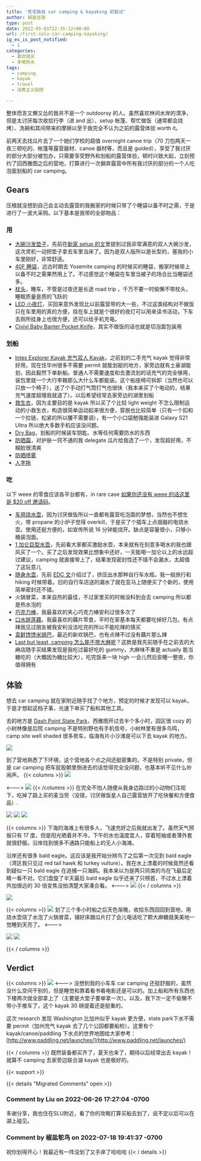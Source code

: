 ```yaml
---
title: '死宅独自 car camping & kayaking 初尝试'
author: 椒盐豆豉
type: post
date: 2022-05-01T22:35:12+00:00
url: /first-solo-car-camping-kayaking/
ig_es_is_post_notified:
  - 1
categories:
  - 喜欢就买
  - 多喝热水
tags:
  - camping
  - kayak
  - travel
  - 消费主义陷阱

---
```


整体而言又懒又怂的我并不是一个 outdoorsy 的人。虽然喜欢林间水岸的清净，但是太讨厌每次收拾行李（进 and 出）、setup 帐篷、帮忙做饭（通常都会烧烤）、洗碗和其间带来的摩擦以至于我完全不认为之前的露营体验 worth it。

前两天去找瓜片去了一个她们学校的超值 overnight canoe trip（70 刀包两天一夜三顿吃的、帐篷等露营器材、canoe 器材等，而且是 guided），享受了我讨厌的部分大部分被包办，只需要享受野外和划船的露营体验，顿时兴致大起，立刻预约了回西雅图之后的营地，打算进行一次摒弃露营中所有我讨厌的部分的一个人吃泡面划船的 car camping。
<!--more-->

## **Gears**

压根就没想到自己会主动去露营的我搬家的时候只带了个睡袋以备不时之需，于是进行了一波大采购。以下基本是我带的全部物品：

### **用**

- [大碗沙发垫子](https://amzn.to/3rZZGoT)，先前在[新家 setup 的文](../live-alone-new-purchase/)里提到过我非常满意的双人大碗沙发，这次灵机一动把垫子拿去车里当床了。因为是双人版所以是长型的，塞我的小车里刚好，非常舒适。
- [40F 睡袋](https://amzn.to/3F37aNa)，远古时期去 Yosemite camping 的时候买的睡袋，搬家时候带上以备不时之需果然用上了。不过感觉这个睡袋在车里当被子的场合比当睡袋还多。
- [枕头](https://amzn.to/31rHMRs)，睡车，不管是过夜还是长途 road trip ，千万不要一时偷懒不带枕头，睡眠质量是质的飞跃的
- [LED 小夜灯](https://amzn.to/3OTN9NI)，买回来意外发现比以前露营带的大一些，不过这类结构对不做饭只在车里用的真的方便，挂在车上就是个很好的夜灯可以用来读书活动，下车去厕所挂身上也很方便，还可以给手机充电。
- [Civivi Baby Banter Pocket Knife](https://amzn.to/3qZmZyI)，其实不做饭的话也就是切泡面包装用

### **划船**

- [Intex Explorer Kayak 充气双人 Kayak](https://amzn.to/3vVDEEW)，之前划的二手充气 kayak 觉得非常好用，现在住华州很多不需要 permit 就能划艇的地方，家旁边就有土豪湖能划，因此毅然下单新船。普通人不需要速度和去激流划的话充气的完全够用，装包里就一个大行李箱那么大什么车都能装。这个船座椅可拆卸（当然也可以只放一个椅子），送了个手动打气筒打气也很快（我本来买了个电动的，结果充气速度超慢我就退了）。以后希望经常去家旁边的湖里划船
- [救生衣](https://amzn.to/37PIhsh)，因为主要目的是 kayak 所以买了个比较 light weight 不怎么限制运动的小救生衣，构造很简单运动起来很方便，穿脱也比较简单（只有一个扣和一个拉链，松紧的所以腰不需要调），有一个小口袋勉强能装进 Galaxy S21 Ultra 所以绝大多数手机应该没问题。
- [Dry Bag](https://amzn.to/3vTemY8)，划船的时候装车钥匙、水等任何需要防水的东西
- [防晒霜](https://amzn.to/3KE7inf)，对护肤一窍不通的我 delegate 瓜片给我选了一个，发现超好用，不糊脸很清爽
- [防晒喷雾](https://amzn.to/3MFJrFp)
- [人字拖](https://amzn.to/3pScCtE)

### **吃**

以下 weee 的零食应该各平台都有，in rare case [如果你还没有 weee 的话这里是 $20 off 邀请码](https://www.sayweee.com/zh/invite_friends/landing?t=1&referral_id=5326510&lang=zh)。

- [车用烧水壶](https://amzn.to/3OOBaAM)，因为讨厌做饭所以一直都有露营吃泡面的梦想，当然也不想生火，带 propane 的小炉子觉得 overkill，于是买了个插车上点烟器的电烧水壶。使用还挺方便的，如宣传所说 16 分钟能烧开。缺点是容量很小，只够小桶装泡面。
- [1 加仑巨型水壶](https://amzn.to/3F9pSmq)，先前看大家都买激励水壶，本来就有在刻意多喝水的我也跟风买了一个。买了之后发现效果比想象中还好，一天能喝一加仑以上的水远超过建议，camping 就直接带上了，结果发现密封性还不错不会漏水，太超值了这玩意儿
- [随身水壶](https://amzn.to/3hP1k7a)，先前 [EDC 文](../2022-edc-travel-setup/)介绍过了，挤压出水那种自行车水瓶，我一般旅行和 hiking 时候带着。旧的自行车店送的漏水了就在亚马上随便买了个新的，使用简单密封还不错。
- 火锅冒菜，本来自热的最佳，不过家里买的时候没料到会去 camping 所以都是热水泡的
- [巧克力棒](https://amzn.to/36E2YTS)，我最喜欢的夹心巧克力棒安利过很多次了
- [口水娃莲藕](https://www.sayweee.com/zh/product/Koushuiwa-Marinated-Spicy-Lotus-Roots/10911)，我最喜欢的藕片零食，平时在家基本每天都要吃掉好几包，有点辣我见过朋友被我安利没法吃完的所以不能吃辣的慎买
- [袁鲜馋馋米锅巴](https://www.sayweee.com/zh/product/Yuanxian-Rice-Crust-Snack/25950)，最近的新欢锅巴，也有点辣不过没有藕片那么辣
- [Last but least, camping 怎么能不带大麻呢](https://seattle.thereefstores.com/products/journeyman-berry-jellies-variety-pack-edible-seattle)？这款是我先前随手在之前去的大麻店随手买结果发现是我吃过最好吃的 gummy，大麻味不重是 actually 能当糖吃的（大概因为糖比较大），吃完饭来一块 high 一会儿然后安睡一整夜，你值得拥有

## **体验**

想去 car camping 就在家附近随手找了个地方，预定的时候才发现可以 kayak，于是才想起这档子事，光速下单买了船和其他工具。

去的地方是 [Dash Point State Park](https://www.notion.so/6395996f66104004a2871b0049ce5f63)，西雅图开过去半个多小时，园区很 cozy 的小树林像是后院 camping 不是特别野也有手机信号，小树林里有很多鸟鸣，camp site well shaded 很多房车，临海有片小沙滩是可以下去 kayak 的地方。

![](https://s3.nl-ams.scw.cloud/mtfront-blog/2022/05/20220430_143942_2-1024x768.jpeg)

到了营地熟悉了下环境，这个营地各个点之间还挺密集的，不是特别 private，但是 car camping 把车屁股朝里倒进去的话觉得完全没问题，也基本听不见什么吵闹声。
{{< columns >}}
![](https://s3.nl-ams.scw.cloud/mtfront-blog/2022/05/20220430_144414-scaled.jpeg)

<--->
![](https://s3.nl-ams.scw.cloud/mtfront-blog/2022/05/20220430_145416-scaled.jpeg)
{{< /columns >}}
在完全不怕人随便从我身边路过的小动物们注视下，吃掉了路上买的麦当劳（没错，讨厌做饭星人自己露营放开了吃快餐和方便食品）.

![](https://s3.nl-ams.scw.cloud/mtfront-blog/2022/05/20220430_162556-2048x1536.jpeg)
![](https://s3.nl-ams.scw.cloud/mtfront-blog/2022/05/20220430_173949-2048x1536.jpeg)
![](https://s3.nl-ams.scw.cloud/mtfront-blog/2022/05/20220430_164552-2048x1536.jpeg)

{{< columns >}}
下海的海滩上有很多人，飞速充好之后我就出发了。虽然天气预报只有 17 度，但是阳光晒着并不冷，下午的水也温度宜人，穿着短袖或者薄外套就很舒服。沿岸找到很多不通路只能船上的无人小海滩。

沿岸还有很多 bald eagle。这应该是我开始分辨鸟了之后第一次见到 bald eagle（湾区我只见过 red tail hawk 和 turkey vulture）。我在水上漂着的时候竟然还看到疑似一只 bald eagle 在追捕一只海鸥。我本来以为是两只同类的鸟在飞最后定睛一看不对。它们盘旋了半天最后 bald eagle 似乎还来了只榜首，不过水上漂着外加很远的 30 倍变焦没拍清楚大家凑合看。
<--->
![](https://s3.nl-ams.scw.cloud/mtfront-blog/2022/05/20220430_161013-scaled-e1651443313370-1536x2048.jpeg)
{{< / columns >}}

![](https://s3.nl-ams.scw.cloud/mtfront-blog/2022/05/Screen-Shot-2022-05-01-at-3.19.44-PM.png)
  
{{< columns >}}
![](https://s3.nl-ams.scw.cloud/mtfront-blog/2022/05/20220430_192120-scaled-e1651443299484-768x1024.jpeg)
划了三个多小时船之后天色渐晚，收拾东西回回到营地，用烧水壶烧了水泡了火锅冒菜，铺好床跟瓜片打了会儿电话吃了颗大麻糖就美美地一觉睡到天亮了。
<--->

![](https://s3.nl-ams.scw.cloud/mtfront-blog/2022/05/20220430_192025-2048x1536.jpeg)
![](https://s3.nl-ams.scw.cloud/mtfront-blog/2022/05/20220430_194007-2048x1536.jpeg)

{{< / columns >}}




## Verdict
{{< columns >}}
![](https://s3.nl-ams.scw.cloud/mtfront-blog/2022/05/20220430_133425-scaled-e1651442935324-768x1024.jpeg)
<--->
没想到我的小车车 car camping 还挺舒服的，虽然没什么空间干别的，但是睡觉和靠着看书看电影还是可以的。加上船和所有东西也下楼两次就全部拿上了（主要是大垫子要单拿一次）。以及，我下次一定不偷懒不带小手推车了，这个 kayak 30 磅提着还是挺重的。

这次 research 发现 Washington 比加州似乎 kayak 更方便，state park下水不需要 permit（加州充气 kayak 去了几个公园都要船检）。这里有个 kayak/canoe/paddling 下水点的世界地图给大家参考：[http://www.paddling.net/launches/](http://www.paddling.net/launches/)

{{< / columns >}}
既然装备都买齐了，夏天也来了，期待以后经常出去 kayak！就算不 camping 去家旁边联合湖 kayak 也是极好的。

{{< support >}}

{{< details "Migrated Comments" open >}}

### Comment by Liu on 2022-06-26 17:27:04 -0700
多谢分享，我也住在SLU附近，看了你的攻略打算买船去划了，说不定以后可以在湖上碰见。

### Comment by 椒盐鸵鸟 on 2022-07-18 19:41:37 -0700
祝你划得开心！我最近有一阵没划了又手痒了哈哈哈
{{< / details >}}